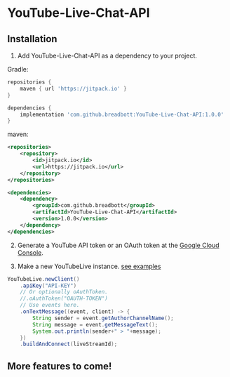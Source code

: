# YouTube-Live-Chat-API

## Installation

1. Add YouTube-Live-Chat-API as a dependency to your project.

Gradle:
```groovy
repositories {
    maven { url 'https://jitpack.io' }
}

dependencies {
    implementation 'com.github.breadbott:YouTube-Live-Chat-API:1.0.0'
}
```

maven:
```xml
<repositories>
    <repository>
        <id>jitpack.io</id>
        <url>https://jitpack.io</url>
    </repository>
</repositories>

<dependencies>
    <dependency>
        <groupId>com.github.breadbott</groupId>
        <artifactId>YouTube-Live-Chat-API</artifactId>
        <version>1.0.0</version>
    </dependency>
</dependencies>

```


2. Generate a YouTube API token or an OAuth token at the [Google Cloud Console](https://console.cloud.google.com).

3. Make a new YouTubeLive instance. [see examples](https://github.com/breadbott/Youtube-Live-Chat-API/blob/master/src/test/java/com/breadbot/YouTubeBot.java)
```java
YouTubeLive.newClient()
    .apiKey("API-KEY")
    // Or optionally oAuthToken.
    //.oAuthToken("OAUTH-TOKEN")
    // Use events here.
    .onTextMessage((event, client) -> {
        String sender = event.getAuthorChannelName();
        String message = event.getMessageText();
        System.out.println(sender+" > "+message);
    })
    .buildAndConnect(liveStreamId);
```

## More features to come!